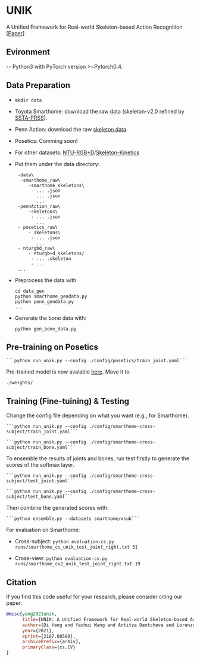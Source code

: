 # UNIK
A Unified Framework for Real-world Skeleton-based Action Recognition [[Paper](https://arxiv.org/abs/2107.08580)]

## Evironment

-- Python3 with PyTorch version >=Pytorch0.4.

## Data Preparation

 - `mkdir data`
 - Toyota Smarthome: download the raw data (skeleton-v2.0 refined by [SSTA-PRSS](https://github.com/YangDi666/SSTA-PRS#refined-pose-data)). 
 - Penn Action: download the raw [skeleton data](https://drive.google.com/file/d/13RUvRrNFOlyKSVwNuQAYqg3Vib7Ffbn8/view?usp=sharing).
 - Posetics: Comming soon!
 - For other datasets: [NTU-RGB+D](https://github.com/shahroudy/NTURGB-D)/[Skeleton-Kinetics](https://github.com/yysijie/st-gc)
 - Put them under the data directory:

        -data\
         -smarthome_raw\
            -smarthome_skeletons\
             - ... .json
               ... .json
               ...               
        -pennAction_raw\
            -skeletons\
             - ... .json
               ...
        - posetics_raw\
            - skeletons\
             - ... .json
               ...               
        - nturgbd_raw\
            - nturgb+d_skeletons/
             - ... .skeleton
             - ...
        ...
             
 - Preprocess the data with
    ```
    cd data_gen
    python smarthome_gendata.py
    python penn_gendata.py
    ...
    ```
    
 - Generate the bone data with:

    ```python gen_bone_data.py```

## Pre-training on Posetics

    ```python run_unik.py --config ./config/posetics/train_joint.yaml```
    
 
Pre-trained model is now avalable [here](https://drive.google.com/file/d/1K6RVaV02oy0gy8swab8V0s6T7a9YPuxS/view?usp=sharing). Move it to 

    ./weights/

## Training (Fine-tuining) & Testing

Change the config file depending on what you want (e.g., for Smarthome).

    ```python run_unik.py --config ./config/smarthome-cross-subject/train_joint.yaml```
    
    ```python run_unik.py --config ./config/smarthome-cross-subject/train_bone.yaml```

To ensemble the results of joints and bones, run test firstly to generate the scores of the softmax layer.

    ```python run_unik.py --config ./config/smarthome-cross-subject/test_joint.yaml```
    
    ```python run_unik.py --config ./config/smarthome-cross-subject/test_bone.yaml```

Then combine the generated scores with:

    ```python ensemble.py --datasets smarthome/xsub```

For evaluation on Smarthome:

 - Cross-subject:
    ```python evaluation-cs.py runs/smarthome_cs_unik_test_joint_right.txt 31```
	
 - Cross-view:
    ```python evaluation-cv.py runs/smarthome_cv2_unik_test_joint_right.txt 19```

## Citation
If you find this code useful for your research, please consider citing our paper:
```bibtex
@misc{yang2021unik,
      title={UNIK: A Unified Framework for Real-world Skeleton-based Action Recognition}, 
      author={Di Yang and Yaohui Wang and Antitza Dantcheva and Lorenzo Garattoni and Gianpiero Francesca and Francois Bremond},
      year={2021},
      eprint={2107.08580},
      archivePrefix={arXiv},
      primaryClass={cs.CV}
}
```
